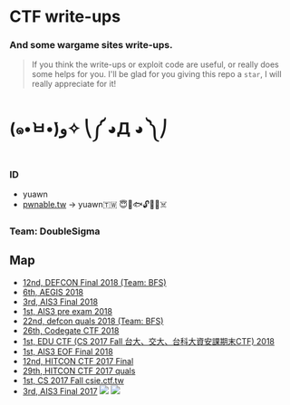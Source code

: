 # CTF write-ups
### And some wargame sites write-ups.
> If you think the write-ups or exploit code are useful, or really does some helps for you. I'll be glad for you giving this repo a `star`, I will really appreciate for it!
# (๑•̀ㅂ•́)ﻭ✧ ⎝༼ ◕Д ◕ ༽⎠
### ID
* yuawn
* [pwnable.tw](https://pwnable.tw) -> yuawn🇹🇼 😇🍊🐟🔓🤖🐻☠️
### Team: DoubleSigma
## Map
* [12nd, DEFCON Final 2018 (Team: BFS)]()
* [6th, AEGIS 2018](https://github.com/ssspeedgit00/CTF/tree/master/2018/aegis)
* [3rd, AIS3 Final 2018](https://github.com/ssspeedgit00/CTF/tree/master/2018/ais3_final)
* [1st, AIS3 pre exam 2018](https://github.com/ssspeedgit00/CTF/tree/master/2018/ais3_pre_exam)
* [22nd, defcon quals 2018 (Team: BFS)](https://github.com/ssspeedgit00/CTF/tree/master/2018/defcon)
* [26th, Codegate CTF 2018](https://github.com/ssspeedgit00/CTF/tree/master/2018/Codegate)
* [1st, EDU CTF (CS 2017 Fall 台大、交大、台科大資安課期末CTF) 2018](https://github.com/ssspeedgit00/CTF/tree/master/2018/2017_Fall_Edu-CTF_AIS3-EOF-CTF)
* [1st, AIS3 EOF Final 2018](https://github.com/ssspeedgit00/CTF/tree/master/2018/eof_final)
* [12nd, HITCON CTF 2017 Final](https://github.com/ssspeedgit00/CTF/tree/master/2017/HITCON_2017_Final)
* [29th, HITCON CTF 2017 quals](https://github.com/ssspeedgit00/CTF/tree/master/2017/HITCON_2017_quals)
* [1st, CS 2017 Fall csie.ctf.tw](https://github.com/ssspeedgit00/CTF/tree/master/sites/CS_2017_Fall)
* [3rd, AIS3 Final 2017](https://github.com/ssspeedgit00/CTF/tree/master/2017/AIS3_final)
![](https://github.com/ssspeedgit00/CTF/blob/master/2017/HITCON_2017_Final/photo.jpg)
![](https://github.com/ssspeedgit00/CTF/blob/master/2018/eof_final/a.jpg)
